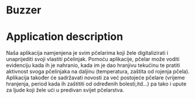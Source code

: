 # Buzzer
<h1>
Application description
</h1>

<p>
Naša aplikacija namjenjena je svim pčelarima koji žele digitalizirati i unaprijediti svoji vlastiti pčelinjak. Pomoću aplikacije, pčelar može voditi evidenciju kada ih je nahranio, kada im je dao hranjivu tekućinu te pratiti aktivnost svoga pčelinjaka na daljinu (temperatura, zaštita od rojenja pčela). Aplikacija također će sadržavati novosti za već postojeće pčelare (vrijeme hranjenja, period kada ih zaštititi od određenih bolesti,itd...) pa tako i upute za ljude koji žele ući u predivan svijet pčelarstva.
</p>
